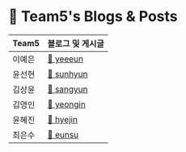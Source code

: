 # 🚀 Team5's Blogs & Posts

| Team5 | 블로그 및 게시글 |
|--------|----------------|
| 이예은 | [📂 yeeeun](yeeeun/) |
| 윤선현 | [📂 sunhyun ](sunhyun/) |
| 김상윤 | [📂 sangyun ](sangyun/) |
| 김영인 | [📂 yeongin ](yeongin/) |
| 윤혜진 | [📂 hyejin ](hyejin/) |
| 최은수 | [📂 eunsu ](eunsu/) |